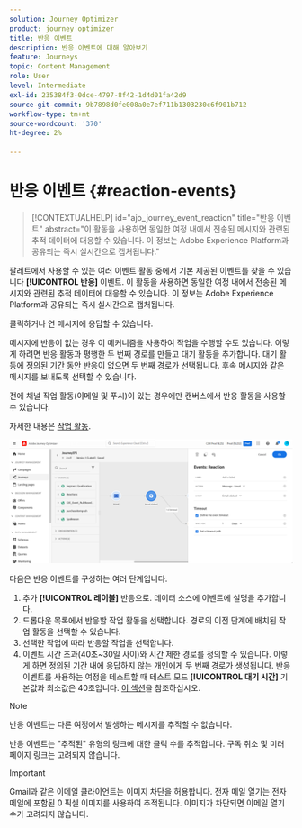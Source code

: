 ```yaml
---
solution: Journey Optimizer
product: journey optimizer
title: 반응 이벤트
description: 반응 이벤트에 대해 알아보기
feature: Journeys
topic: Content Management
role: User
level: Intermediate
exl-id: 235384f3-0dce-4797-8f42-1d4d01fa42d9
source-git-commit: 9b7898d0fe008a0e7ef711b1303230c6f901b712
workflow-type: tm+mt
source-wordcount: '370'
ht-degree: 2%

---
```


# 반응 이벤트 {#reaction-events}

>[!CONTEXTUALHELP]
>id="ajo_journey_event_reaction"
>title="반응 이벤트"
>abstract="이 활동을 사용하면 동일한 여정 내에서 전송된 메시지와 관련된 추적 데이터에 대응할 수 있습니다. 이 정보는 Adobe Experience Platform과 공유되는 즉시 실시간으로 캡처됩니다."

팔레트에서 사용할 수 있는 여러 이벤트 활동 중에서 기본 제공된 이벤트를 찾을 수 있습니다 **[!UICONTROL 반응]** 이벤트. 이 활동을 사용하면 동일한 여정 내에서 전송된 메시지와 관련된 추적 데이터에 대응할 수 있습니다. 이 정보는 Adobe Experience Platform과 공유되는 즉시 실시간으로 캡처됩니다.

클릭하거나 연 메시지에 응답할 수 있습니다.

메시지에 반응이 없는 경우 이 메커니즘을 사용하여 작업을 수행할 수도 있습니다. 이렇게 하려면 반응 활동과 평행한 두 번째 경로를 만들고 대기 활동을 추가합니다. 대기 활동에 정의된 기간 동안 반응이 없으면 두 번째 경로가 선택됩니다. 후속 메시지와 같은 메시지를 보내도록 선택할 수 있습니다.

전에 채널 작업 활동(이메일 및 푸시)이 있는 경우에만 캔버스에서 반응 활동을 사용할 수 있습니다.

자세한 내용은 [작업 활동](../building-journeys/about-journey-activities.md#action-activities).

![](assets/journey45.png)

다음은 반응 이벤트를 구성하는 여러 단계입니다.

1. 추가 **[!UICONTROL 레이블]** 반응으로. 데이터 소스에 이벤트에 설명을 추가합니다.
1. 드롭다운 목록에서 반응할 작업 활동을 선택합니다. 경로의 이전 단계에 배치된 작업 활동을 선택할 수 있습니다.
1. 선택한 작업에 따라 반응할 작업을 선택합니다.
1. 이벤트 시간 초과(40초~30일 사이)와 시간 제한 경로를 정의할 수 있습니다. 이렇게 하면 정의된 기간 내에 응답하지 않는 개인에게 두 번째 경로가 생성됩니다. 반응 이벤트를 사용하는 여정을 테스트할 때 테스트 모드 **[!UICONTROL 대기 시간]** 기본값과 최소값은 40초입니다. [이 섹션](../building-journeys/testing-the-journey.md)을 참조하십시오.

>[!NOTE]
>
>
>반응 이벤트는 다른 여정에서 발생하는 메시지를 추적할 수 없습니다.
>
>반응 이벤트는 &quot;추적된&quot; 유형의 링크에 대한 클릭 수를 추적합니다. 구독 취소 및 미러 페이지 링크는 고려되지 않습니다.

>[!IMPORTANT]
>
>Gmail과 같은 이메일 클라이언트는 이미지 차단을 허용합니다. 전자 메일 열기는 전자 메일에 포함된 0 픽셀 이미지를 사용하여 추적됩니다. 이미지가 차단되면 이메일 열기 수가 고려되지 않습니다.
